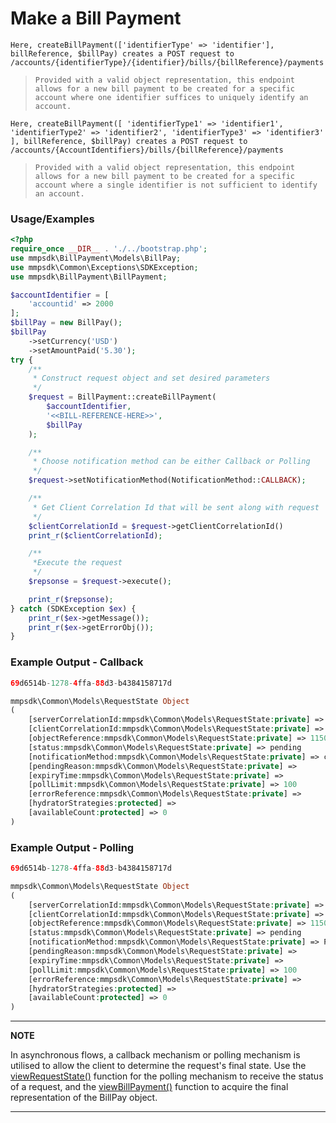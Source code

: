 # Make a Bill Payment

`Here, createBillPayment(['identifierType' => 'identifier'], billReference, $billPay) creates a POST request to /accounts/{identifierType}/{identifier}/bills/{billReference}/payments`

> `Provided with a valid object representation, this endpoint allows for a new bill payment to be created for a specific account where one identifier suffices to uniquely identify an account.`

`Here, createBillPayment([ 'identifierType1' => 'identifier1', 'identifierType2' => 'identifier2', 'identifierType3' => 'identifier3' ], billReference, $billPay) creates a POST request to /accounts/{AccountIdentifiers}/bills/{billReference}/payments`

> `Provided with a valid object representation, this endpoint allows for a new bill payment to be created for a specific account where a single identifier is not sufficient to identify an account.`

### Usage/Examples

```php
<?php
require_once __DIR__ . './../bootstrap.php';
use mmpsdk\BillPayment\Models\BillPay;
use mmpsdk\Common\Exceptions\SDKException;
use mmpsdk\BillPayment\BillPayment;

$accountIdentifier = [
    'accountid' => 2000
];
$billPay = new BillPay();
$billPay
    ->setCurrency('USD')
    ->setAmountPaid('5.30');
try {
    /**
     * Construct request object and set desired parameters
     */
    $request = BillPayment::createBillPayment(
        $accountIdentifier,
        '<<BILL-REFERENCE-HERE>>',
        $billPay
    );

    /**
     * Choose notification method can be either Callback or Polling
     */
    $request->setNotificationMethod(NotificationMethod::CALLBACK);

    /**
     * Get Client Correlation Id that will be sent along with request
     */
    $clientCorrelationId = $request->getClientCorrelationId()
    print_r($clientCorrelationId);

    /**
     *Execute the request
     */
    $repsonse = $request->execute();

    print_r($repsonse);
} catch (SDKException $ex) {
    print_r($ex->getMessage());
    print_r($ex->getErrorObj());
}

```

### Example Output - Callback

```php
69d6514b-1278-4ffa-88d3-b4384158717d

mmpsdk\Common\Models\RequestState Object
(
    [serverCorrelationId:mmpsdk\Common\Models\RequestState:private] => d52d5370-7906-4e18-ac01-d198332d915e
    [clientCorrelationId:mmpsdk\Common\Models\RequestState:private] => 69d6514b-1278-4ffa-88d3-b4384158717d
    [objectReference:mmpsdk\Common\Models\RequestState:private] => 1150
    [status:mmpsdk\Common\Models\RequestState:private] => pending
    [notificationMethod:mmpsdk\Common\Models\RequestState:private] => callback
    [pendingReason:mmpsdk\Common\Models\RequestState:private] =>
    [expiryTime:mmpsdk\Common\Models\RequestState:private] =>
    [pollLimit:mmpsdk\Common\Models\RequestState:private] => 100
    [errorReference:mmpsdk\Common\Models\RequestState:private] =>
    [hydratorStrategies:protected] =>
    [availableCount:protected] => 0
)
```

### Example Output - Polling

```php
69d6514b-1278-4ffa-88d3-b4384158717d

mmpsdk\Common\Models\RequestState Object
(
    [serverCorrelationId:mmpsdk\Common\Models\RequestState:private] => d52d5370-7906-4e18-ac01-d198332d915e
    [clientCorrelationId:mmpsdk\Common\Models\RequestState:private] => 69d6514b-1278-4ffa-88d3-b4384158717d
    [objectReference:mmpsdk\Common\Models\RequestState:private] => 1150
    [status:mmpsdk\Common\Models\RequestState:private] => pending
    [notificationMethod:mmpsdk\Common\Models\RequestState:private] => Polling
    [pendingReason:mmpsdk\Common\Models\RequestState:private] =>
    [expiryTime:mmpsdk\Common\Models\RequestState:private] =>
    [pollLimit:mmpsdk\Common\Models\RequestState:private] => 100
    [errorReference:mmpsdk\Common\Models\RequestState:private] =>
    [hydratorStrategies:protected] =>
    [availableCount:protected] => 0
)
```

---

**NOTE**

In asynchronous flows, a callback mechanism or polling mechanism is utilised to allow the client to determine the request's final state. Use the [viewRequestState()](viewRequestState.Readme.md) function for the polling mechanism to receive the status of a request, and the [viewBillPayment()](viewBillPayment.Readme.md) function to acquire the final representation of the BillPay object.

---

